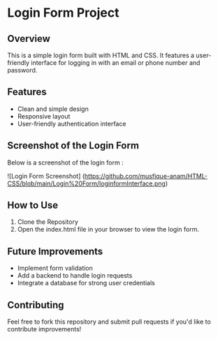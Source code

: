 # Login Form Project

## Overview
This is a simple login form built with HTML and CSS. It features a user-friendly interface for logging in with an email or phone number and password.

## Features 
- Clean and simple design
- Responsive layout
- User-friendly authentication interface

## Screenshot of the Login Form
Below is a screenshot of the login form : 

![Login Form Screenshot] (https://github.com/musfique-anam/HTML-CSS/blob/main/Login%20Form/loginformInterface.png)

## How to Use 
1. Clone the Repository 
2. Open the index.html file in your browser to view the login form.

## Future Improvements
- Implement form validation
- Add a backend to handle login requests
- Integrate a database for strong user credentials

## Contributing
Feel free to fork this repository and submit pull requests if you'd  like to contribute improvements!